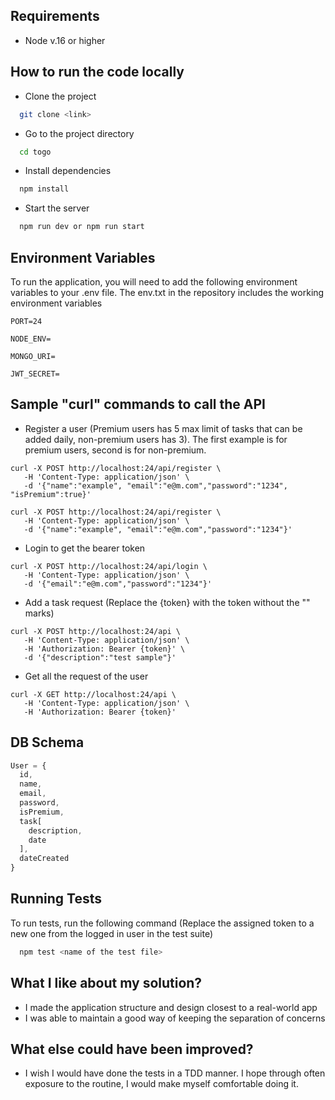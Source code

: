 ## Requirements
- Node v.16 or higher

## How to run the code locally

- Clone the project

```bash
  git clone <link>
```

- Go to the project directory

```bash
  cd togo
```

- Install dependencies

```bash
  npm install
```

- Start the server

```bash
  npm run dev or npm run start
```

## Environment Variables

To run the application, you will need to add the following environment variables to your .env file. The env.txt in the repository includes the working environment variables

`PORT=24`

`NODE_ENV=`

`MONGO_URI=`

`JWT_SECRET=`

## Sample "curl" commands to call the API
- Register a user (Premium users has 5 max limit of tasks that can be added daily, non-premium users has 3). The first example is for premium users, second is for non-premium.
```curl
curl -X POST http://localhost:24/api/register \
   -H 'Content-Type: application/json' \
   -d '{"name":"example", "email":"e@m.com","password":"1234", "isPremium":true}'
```
```curl
curl -X POST http://localhost:24/api/register \
   -H 'Content-Type: application/json' \
   -d '{"name":"example", "email":"e@m.com","password":"1234"}'
```
- Login to get the bearer token
```curl
curl -X POST http://localhost:24/api/login \
   -H 'Content-Type: application/json' \
   -d '{"email":"e@m.com","password":"1234"}'
```
- Add a task request (Replace the {token} with the token without the "" marks)
```curl
curl -X POST http://localhost:24/api \
   -H 'Content-Type: application/json' \
   -H 'Authorization: Bearer {token}' \
   -d '{"description":"test sample"}'
```
- Get all the request of the user
```curl
curl -X GET http://localhost:24/api \
   -H 'Content-Type: application/json' \
   -H 'Authorization: Bearer {token}'
```
## DB Schema
```javascript
User = {
  id,
  name,
  email,
  password,
  isPremium,
  task[
    description, 
    date
  ],
  dateCreated
}
```
## Running Tests
To run tests, run the following command (Replace the assigned token to a new one from the logged in user in the test suite)

```bash
  npm test <name of the test file>
```
## What I like about my solution?
- I made the application structure and design closest to a real-world app
- I was able to maintain a good way of keeping the separation of concerns

## What else could have been improved?
- I wish I would have done the tests in a TDD manner. I hope through often exposure to the routine, I would make myself comfortable doing it.
 
